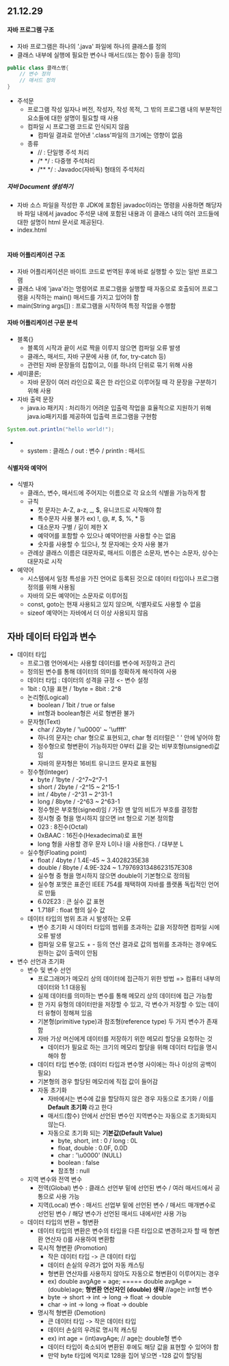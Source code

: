 ## 21.12.29

#### 자바 프로그램 구조
- 자바 프로그램은 하나의 '.java' 파일에 하나의 클래스를 정의
- 클래스 내부에 실행에 필요한 변수나 매서드(또는 함수) 등을 정의)
```java
public class 클래스명{
    // 변수 정의
    // 매서드 정의
}
```
- 주석문
  + 프로그램 작성 일자나 버전, 작성자, 작성 목적, 그 밖의 프로그램 내의 부분적인 요소들에 대한 설명이 필요할 때 사용
  + 컴파일 시 프로그램 코드로 인식되지 않음
    * 컴파일 결과로 얻어낸 '.class'파일의 크기에는 영향이 없음
  + 종류
    * // : 단일행 주석 처리
    * /*    */ : 다중행 주석처리
    * /**   */ : Javadoc(자바독) 형태의 주석처리
##### 자바 Document 생성하기
- 자바 소스 파일을 작성한 후 JDK에 포함된 javadoc이라는 명령을 사용하면 해당자바 파일 내에서 javadoc 주석문 내에 포함된 내용과 이 클래스 내의 여러 코드들에 대한 설명이 html 문서로 제공된다.
- index.html
#
#### 자바 어플리케이션 구조
- 자바 어플리케이션은 바이트 코드로 번역된 후에 바로 실행할 수 있는 일반 프로그램
- 클래스 내에 'java'라는 명령어로 프로그램을 실행할 때 자동으로 호출되어 프로그램을 시작하는 main() 매서드를 가지고 있어야 함
- main(String args[]) : 프로그램을 시작하여 특정 작업을 수행함
#### 자바 어플리케이션 구문 분석
- 블록{}
  + 블록의 시작과 끝이 서로 짝을 이루지 않으면 컴파일 오류 발생
  + 클래스, 매서드, 자바 구문에 사용 (if, for, try-catch 등)
  + 관련된 자바 문장들의 집합이고, 이를 하나의 단위로 묶기 위해 사용
- 세미콜론;
  + 자바 문장이 여러 라인으로 혹은 한 라인으로 이루어질 때 각 문장을 구분하기 위해 사용
- 자바 출력 문장
  + java.io 패키지 : 처리하기 어려운 입출력 작업을 효율적으로 지원하기 위해 java.io패키지를 제공하여 입출력 프로그램을 구현함
```java
System.out.println("hello world!");
```
-
  + system : 클래스 / out : 변수 / println : 매서드
#### 식별자와 예약어
- 식별자
  + 클래스, 변수, 매서드에 주어지는 이름으로 각 요소의 식별을 가능하게 함
  + 규칙
    * 첫 문자는 A-Z, a-z, _, $, 유니코드로 시작해야 함
    * 특수문자 사용 불가 ex) !, @, #, $, %, * 등
    * 대소문자 구별 / 길이 제한 X
    * 예약어를 포함할 수 있으나 예약어만을 사용할 수는 없음
    * 숫자를 사용할 수 있으나, 첫 문자에는 숫자 사용 불가
  + 관례상 클래스 이름은 대문자로, 매서드 이름은 소문자, 변수는 소문자, 상수는 대문자로 시작
- 예약어
  + 시스템에서 일정 특성을 가진 언어로 등록된 것으로 데이터 타입이나 프로그램 정의를 위해 사용됨
  + 자바의 모든 예약어는 소문자로 이루어짐
  + const, goto는 현재 사용되고 있지 않으며, 식별자로도 사용할 수 없음
  + sizeof 예약어는 자바에서 더 이상 사용되지 않음
## 자바 데이터 타입과 변수
- 데이터 타입
  + 프로그램 언어에서는 사용할 데이터를 변수에 저장하고 관리
  + 정의된 변수를 통해 데이터의 의미를 정확하게 해석하여 사용
  + 데이터 타입 : 데이터의 성격을 규정  <- 변수 설정
  + 1bit : 0,1을 표현 / 1byte = 8bit : 2^8 
  + 논리형(Logical)
    * boolean / 1bit / true or false
    * int형과 boolean형은 서로 형변환 불가
  + 문자형(Text)
    * char / 2byte / '\u0000' ~ '\uffff'
    * 하나의 문자는 char 형으로 표현되고, char 형 리터럴은 ' ' 안에 넣어야 함
    * 정수형으로 형변환이 가능하지만 0부터 값을 갖는 비부호형(unsigned)값임
    * 자바의 문자형은 16비트 유니코드 문자로 표현됨
  + 정수형(Integer)
    * byte / 1byte / -2^7~2^7-1
    * short / 2byte / -2^15 ~ 2^15-1 
    * int / 4byte / -2^31 ~ 2^31-1
    * long / 8byte  / -2^63 ~ 2^63-1
    * 정수형은 부호형(signed)임 / 가장 맨 앞의 비트가 부호를 결정함
    * 정시형 중 형을 명시하지 않으면 int 형으로 기본 정의함
    * 023 : 8진수(Octal)
    * 0xBAAC : 16진수(Hexadecimal)로 표현
    * long 형을 사용할 경우 문자 L이나 l을 사용한다. / 대부분 L
  + 실수형(Floating point)
    * float / 4byte / 1.4E-45 ~ 3.4028235E38
    * double  / 8byte / 4.9E-324 ~ 1.7976931348623157E308
    * 실수형 중 형을 명시하지 않으면 double이 기본형으로 정의됨
    * 실수형 포맷은 표준인 IEEE 754를 채택하여 자바를 플랫폼 독립적인 언어로 만듦
    * 6.02E23 : 큰 실수 값 표현
    * 1.718F : float 형의 실수 값
  + 데이터 타입의 범위 초과 시 발생하는 오류
    * 변수 초기화 시 데이터 타입의 범위를 초과하는 값을 저장하면 컴파일 시에 오류 발생
    * 컴파일 오류 말고도 + - 등의 연산 결과로 값의 범위를 초과하는 경우에도 원하는 값이 출력이 안됨
- 변수 선언과 초기화
  + 변수 및 변수 선언
    * 프로그래머가 메모리 상의 데이터에 접근하기 위한 방법  => 컴퓨터 내부의 데이터와 1:1 대응됨
    * 실제 데이터를 의미하는 변수를 통해 메모리 상의 데이터에 접근 가능함
    * 한 가지 유형의 데이터만을 저장할 수 있고, 각 변수가 저장할 수 있는 데이터 유형이 정해져 있음
    * 기본형(primitive type)과 참조형(reference type) 두 가지 변수가 존재함
    * 자바 가상 머신에게 데이터를 저장하기 위한 메모리 할당을 요청하는 것
      - 데이터가 필요로 하는 크기의 메모리 할당을 위해 데이터 타입을 명시해야 함
    * 데이터 타입 변수명;   (데이터 타입과 변수명 사이에는 하나 이상의 공백이 필요)
    * 기본형의 경우 할당된 메모리에 직접 값이 들어감
    * 자동 초기화
      - 자바에서는 변수에 값을 할당하지 않은 경우 자동으로 초기화 / 이를 __Default 초기화__  라고 한다
      - 매서드(함수) 안에서 선언된 변수인 지역변수는 자동으로 초기화되지 않는다.
      - 자동으로 초기화 되는 __기본값(Default Value)__ 
        + byte, short, int : 0  / long : 0L
        + float, double : 0.0F, 0.0D
        + char : '\u0000' (NULL)
        + boolean : false
        + 참조형 : null
  + 지역 변수와 전역 변수
    * 전역(Global) 변수 : 클래스 선언부 밑에 선언된 변수 / 여러 매서드에서 공통으로 사용 가능
    * 지역(Local) 변수 : 매서드 선업부 밑에 선언된 변수 / 매서드 매개변수로 선언된 변수 / 해당 변수가 선언된 매서드 내에서만 사용 가능
  + 데이터 타입의 변환 = 형변환
    * 데이터 타입의 변환은 변수의 타입을 다른 타입으로 변경하고자 할 때 형변환 연산자 ()를 사용하여 변환함
    * 묵시적 형변환 (Promotion)
      - 작은 데이터 타입 -> 큰 데이터 타입
      - 데이터 손실의 우려가 없어 자동 캐스팅
      - 형변환 연산자를 사용하지 않아도 자동으로 형변환이 이루어지는 경우
      - ex) double avgAge = age; ===== double avgAge = (double)age;  __형변환 연산자인 (double) 생략__ //age는 int형 변수
      - byte  ->  short ->  int ->  long  ->  float ->  double
      - char  ->  int ->  long  ->  float ->  double
    * 명시적 형변환 (Demotion)
      - 큰 데이터 타입  ->  작은  데이터 타입
      - 데이터 손실의 우려로 명시적 캐스팅
      - ex) int age = (int)avgAge;  //  age는 double형 변수
      - 데이터 타입이 축소되어 변환된 후에도 해당 값을 표현할 수 있어야 함
      - 만약 byte 타입에 억지로 128을 집어 넣으면 -128 값이 할당됨
